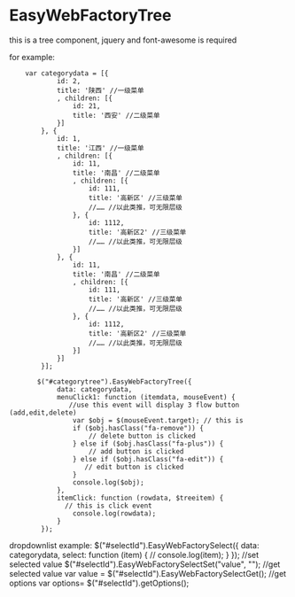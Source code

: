# EasyWebFactoryTree
this is a tree component, jquery and font-awesome is required

for example:

        var categorydata = [{
                id: 2,
                title: '陕西' //一级菜单
                , children: [{
                    id: 21,
                    title: '西安' //二级菜单
                }]
            }, {
                id: 1,
                title: '江西' //一级菜单
                , children: [{
                    id: 11,
                    title: '南昌' //二级菜单
                    , children: [{
                        id: 111,
                        title: '高新区' //三级菜单
                        //…… //以此类推，可无限层级
                    }, {
                        id: 1112,
                        title: '高新区2' //三级菜单
                        //…… //以此类推，可无限层级
                    }]
                }, {
                    id: 11,
                    title: '南昌' //二级菜单
                    , children: [{
                        id: 111,
                        title: '高新区' //三级菜单
                        //…… //以此类推，可无限层级
                    }, {
                        id: 1112,
                        title: '高新区2' //三级菜单
                        //…… //以此类推，可无限层级
                    }]
                }]
            }];

           $("#categorytree").EasyWebFactoryTree({
                data: categorydata,
                menuClick1: function (itemdata, mouseEvent) {
                   //use this event will display 3 flow button (add,edit,delete)
                    var $obj = $(mouseEvent.target); // this is 
                    if ($obj.hasClass("fa-remove")) {
                        // delete button is clicked
                    } else if ($obj.hasClass("fa-plus")) {
                        // add button is clicked
                    } else if ($obj.hasClass("fa-edit")) {
                       // edit button is clicked
                    }
                    console.log($obj);
                },
                itemClick: function (rowdata, $treeitem) {
                  // this is click event
                    console.log(rowdata);
                }
            });

 dropdownlist example:
                $("#selectId").EasyWebFactorySelect({
                    data: categorydata,
                    select: function (item) {
                       // console.log(item);
                    }
                });
                //set selected value
                $("#selectId").EasyWebFactorySelectSet("value", "");
                //get selected value 
                var value = $("#selectId").EasyWebFactorySelectGet();
                //get options
                var options= $("#selectId").getOptions();

